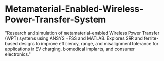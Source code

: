 # Metamaterial-Enabled-Wireless-Power-Transfer-System
"Research and simulation of metamaterial-enabled Wireless Power Transfer (WPT) systems using ANSYS HFSS and MATLAB. Explores SRR and ferrite-based designs to improve efficiency, range, and misalignment tolerance for applications in EV charging, biomedical implants, and consumer electronics."
